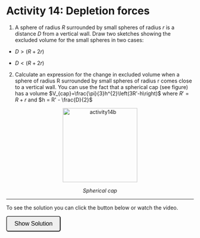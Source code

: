 # Activity 14: Depletion forces

<link rel="stylesheet" type="text/css" href="../customstyle.css">

1. A sphere of radius $R$ surrounded by small spheres of radius $r$ is a distance $D$ from a vertical wall. Draw two sketches showing the excluded volume for the small spheres in two cases:

- $D >  (R + 2r)$

- $D < (R + 2r)$


2. Calculate an expression for the change in excluded volume when a sphere of radius R surrounded by small spheres of radius r comes close to a vertical wall. You can use the fact that a spherical cap (see figure) has a volume $V_{cap}=\frac{\pi}{3}h^{2}\left(3R'-h\right)$ where $R' = R + r$ and $h = R' - \frac{D}{2}$

<div style="text-align: center;">
  <img src="imgs/14.png" alt="activity14b" width="200" height=auto>
  <p><em>Spherical cap</em></p>
    </em></p>
</div>

---------------------

To see the solution you can click the button below or watch the video.

<button onclick="document.getElementById('solution').style.display='block'" style="border-radius: 5px; text-align: center; padding: 10px 20px; font-size: 16px;">
Show Solution
</button>
<div id="solution" style="display:none;">

1. 
<div style="text-align: center;">
  <img src="imgs/14b.png" alt="activity14b" width="350" height=auto>
  <p><em>Spherical cap</em></p>
    </em></p>
</div>

2. 

$$V_{cap}=\frac{\pi}{3}h^{2}\left(3R'-h\right)$$

$$h=R + 2r -D$$

$$V_{cap} = \frac{\pi}{3}\left[R + 2r - D\right]^{2}\left[2R + r + D\right]$$

$${\Delta}V_{excl} = -V_{cap} = -\frac{\pi}{3}\left[R + 2r - D\right]^{2}\left[2R + r + D\right]$$

If the change in excluded volume is negative this is favourable. Remember this will increase the volume available to the small particles. This increases the number of microstates which in turn increases the entropy.

<div style="text-align: center;">
  <img src="imgs/14b.png" alt="activity14c" width="350" height=auto>
</div>


</div>

